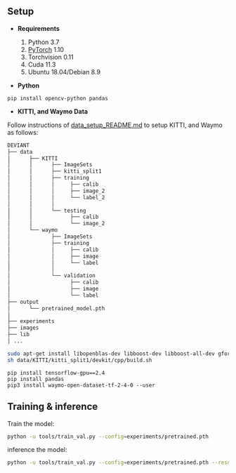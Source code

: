 
## Setup

- **Requirements**

    1. Python 3.7
    2. [PyTorch](http://pytorch.org) 1.10
    3. Torchvision 0.11
    4. Cuda 11.3
    5. Ubuntu 18.04/Debian 8.9


- **Python**

```
pip install opencv-python pandas
```

- **KITTI, and Waymo Data**

Follow instructions of [data_setup_README.md](data/data_setup_README.md) to setup KITTI, and Waymo as follows:

```bash
DEVIANT
├── data
│      ├── KITTI
│      │      ├── ImageSets
│      │      ├── kitti_split1
│      │      ├── training
│      │      │     ├── calib
│      │      │     ├── image_2
│      │      │     └── label_2
│      │      │
│      │      └── testing
│      │            ├── calib
│      │            └── image_2
│      └── waymo
│             ├── ImageSets
│             ├── training
│             │     ├── calib
│             │     ├── image
│             │     └── label
│             │
│             └── validation
│                   ├── calib
│                   ├── image
│                   └── label
├── output
│      └── pretrained_model.pth
│
├── experiments
├── images
├── lib   
│ ...
```


```bash
sudo apt-get install libopenblas-dev libboost-dev libboost-all-dev gfortran
sh data/KITTI/kitti_split1/devkit/cpp/build.sh
```

```
pip install tensorflow-gpu==2.4
pip install pandas
pip3 install waymo-open-dataset-tf-2-4-0 --user
```

## Training & inference

Train the model:

```bash
python -u tools/train_val.py --config=experiments/pretrained.pth
```
inference the model:

```bash
python -u tools/train_val.py --config=experiments/pretrained.pth --resume_model output/'config'/checkpoints/checkpoint_epoch_30.pth -e
```
